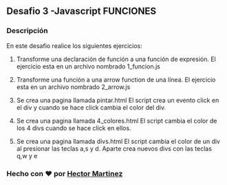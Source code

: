 ## Desafio 3 -Javascript FUNCIONES
### Descripción
En este desafio realice los siguientes ejercicios:

1. Transforme una declaración de función a una función de expresión. El ejercicio esta
en un archivo nombrado 1_funcion.js

2. Transforme una función a una arrow function de una línea. El ejercicio esta
en un archivo nombrado  2_arrow.js

3. Se crea una pagina llamada pintar.html
El script crea un evento click en el div y cuando se hace click cambia el color del div.

4. Se crea una pagina llamada 4_colores.html
El script  cambia el color de los 4 divs cuando se hace click en ellos.

5. Se crea una pagina llamada divs.html
El script cambia el color de un div al presionar las teclas a,s y d. Aparte crea  nuevos divs con las teclas q,w y e

### Hecho con ❤️ por [Hector Martinez](https://github.com/HectorAlejandro1796)


